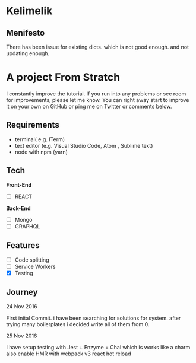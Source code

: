 # Kelimelik


## Menifesto

There has been issue for existing dicts.  which is not good enough. and not updating enough. 

# A project From Stratch
I constantly improve the tutorial. 
If you run into any problems or see room for improvements, please let me know. 
You can right away start to improve it on your own on GitHub or ping me on Twitter or comments below.


## Requirements 

- terminal( e.g. ITerm)
- text editor (e.g. Visual Studio Code, Atom , Sublime text)
- node with npm (yarn)

## Tech

**Front-End**

* [ ] REACT



**Back-End**

* [ ] Mongo
* [ ] GRAPHQL

## Features

* [ ] Code splitting
* [ ] Service Workers
* [x] Testing

## Journey

24 Nov 2016

First inital Commit. 
i have been searching for solutions for system. after trying many boilerplates
i decided write all of them from 0.


25 Nov 2016

I have setup testing  with Jest + Enzyme + Chai  which is works like a charm
also enable HMR with webpack v3 react hot reload 